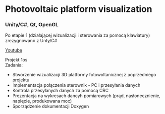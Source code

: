 # Photovoltaic platform visualization

### Unity/C#, Qt, OpenGL

Po etapie 1 (działającej wizualizacji i sterowania za pomocą klawiatury) zrezygnowano z Unty/C#

[Youtube](https://www.youtube.com/playlist?list=PLojFIfrh0FY5mwghMzpRFyMxUmH6lZjpF)

Projekt 1os  
Zadania:
- Stworzenie wizualizacji 3D platformy fotowoltanicznej z poprzedniego projektu
- Implementacja połączenia sterownik - PC i przesyłania danych
- Kontrola przesyłanych danych za pomocą CRC
- Prezentacja na wykresach dancyh pomiarowych (prąd, nasłonecznienie, napięcie, produkowana moc)
- Sporządzenie dokumentacji Doxygen
